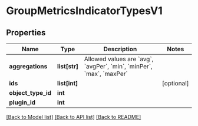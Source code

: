 # GroupMetricsIndicatorTypesV1

## Properties
Name | Type | Description | Notes
------------ | ------------- | ------------- | -------------
**aggregations** | **list[str]** | Allowed values are &#x60;avg&#x60;, &#x60;avgPer&#x60;, &#x60;min&#x60;, &#x60;minPer&#x60;, &#x60;max&#x60;, &#x60;maxPer&#x60; | 
**ids** | **list[int]** |  | [optional] 
**object_type_id** | **int** |  | 
**plugin_id** | **int** |  | 

[[Back to Model list]](../README.md#documentation-for-models) [[Back to API list]](../README.md#documentation-for-api-endpoints) [[Back to README]](../README.md)


